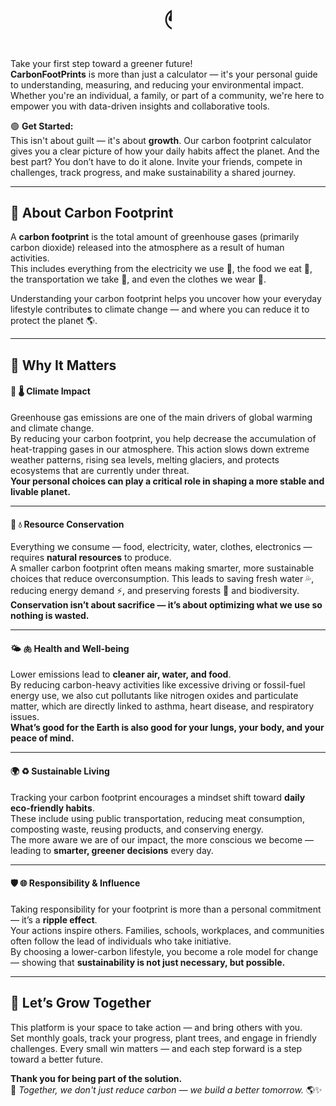 <style>
.typing {
  display: inline-block;
  overflow: hidden;
  white-space: nowrap;
  animation: typing 3s steps(40, end) forwards;
  border-right: 0; /* No blinking pipe */
}

@keyframes typing {
  from { width: 0; }
  to { width: 100%; }
}
</style>

<h1 style="font-size: 36px; text-align: center;">
  <span class="typing">🌍 Welcome to <span style="color:#007F5F;">CarbonFootPrints</span></span>
</h1>

Take your first step toward a greener future!  
**CarbonFootPrints** is more than just a calculator — it's your personal guide to understanding, measuring, and reducing your environmental impact. Whether you're an individual, a family, or part of a community, we're here to empower you with data-driven insights and collaborative tools.

🟢 **Get Started:**  
This isn't about guilt — it's about **growth**. Our carbon footprint calculator gives you a clear picture of how your daily habits affect the planet. And the best part? You don’t have to do it alone. Invite your friends, compete in challenges, track progress, and make sustainability a shared journey.

---

## 🌿 About Carbon Footprint

A **carbon footprint** is the total amount of greenhouse gases (primarily carbon dioxide) released into the atmosphere as a result of human activities.  
This includes everything from the electricity we use 🔌, the food we eat 🥗, the transportation we take 🚗, and even the clothes we wear 👕.  

Understanding your carbon footprint helps you uncover how your everyday lifestyle contributes to climate change — and where you can reduce it to protect the planet 🌎.

---

## 💚 Why It Matters

#### 🍃 **🌡️ Climate Impact**
Greenhouse gas emissions are one of the main drivers of global warming and climate change.  
By reducing your carbon footprint, you help decrease the accumulation of heat-trapping gases in our atmosphere. This action slows down extreme weather patterns, rising sea levels, melting glaciers, and protects ecosystems that are currently under threat.  
**Your personal choices can play a critical role in shaping a more stable and livable planet.**

---

#### 🌱 **💧 Resource Conservation**
Everything we consume — food, electricity, water, clothes, electronics — requires **natural resources** to produce.  
A smaller carbon footprint often means making smarter, more sustainable choices that reduce overconsumption. This leads to saving fresh water 💦, reducing energy demand ⚡, and preserving forests 🌳 and biodiversity.  
**Conservation isn’t about sacrifice — it’s about optimizing what we use so nothing is wasted.**

---

#### 🌤️ **🫁 Health and Well-being**
Lower emissions lead to **cleaner air, water, and food**.  
By reducing carbon-heavy activities like excessive driving or fossil-fuel energy use, we also cut pollutants like nitrogen oxides and particulate matter, which are directly linked to asthma, heart disease, and respiratory issues.  
**What’s good for the Earth is also good for your lungs, your body, and your peace of mind.**

---

#### 🌍 **♻️ Sustainable Living**
Tracking your carbon footprint encourages a mindset shift toward **daily eco-friendly habits**.  
These include using public transportation, reducing meat consumption, composting waste, reusing products, and conserving energy.  
The more aware we are of our impact, the more conscious we become — leading to **smarter, greener decisions** every day.

---

#### 🛡️ **🌐 Responsibility & Influence**
Taking responsibility for your footprint is more than a personal commitment — it’s a **ripple effect**.  
Your actions inspire others. Families, schools, workplaces, and communities often follow the lead of individuals who take initiative.  
By choosing a lower-carbon lifestyle, you become a role model for change — showing that **sustainability is not just necessary, but possible.**

---

## 🤝 Let’s Grow Together

This platform is your space to take action — and bring others with you.  
Set monthly goals, track your progress, plant trees, and engage in friendly challenges. Every small win matters — and each step forward is a step toward a better future.

**Thank you for being part of the solution.**  
🌟 *Together, we don't just reduce carbon — we build a better tomorrow.* 🌎✨
